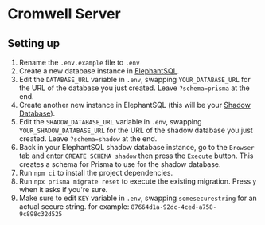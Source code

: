 # Cromwell Server

## Setting up

1. Rename the `.env.example` file to `.env`
2. Create a new database instance in [ElephantSQL](https://www.elephantsql.com/).
3. Edit the `DATABASE_URL` variable in `.env`, swapping `YOUR_DATABASE_URL` for the URL of the database you just created. Leave `?schema=prisma` at the end.
4. Create another new instance in ElephantSQL (this will be your [Shadow Database](https://www.prisma.io/docs/concepts/components/prisma-migrate/shadow-database)).
5. Edit the `SHADOW_DATABASE_URL` variable in `.env`, swapping `YOUR_SHADOW_DATABASE_URL` for the URL of the shadow database you just created. Leave `?schema=shadow` at the end.
6. Back in your ElephantSQL shadow database instance, go to the `Browser` tab and enter `CREATE SCHEMA shadow` then press the `Execute` button. This creates a schema for Prisma to use for the shadow database.
7. Run `npm ci` to install the project dependencies.
8. Run `npx prisma migrate reset` to execute the existing migration. Press `y` when it asks if you're sure.
9. Make sure to edit `KEY` variable in `.env`, swapping `somesecurestring` for an actual secure string. for example: `87664d1a-92dc-4ced-a758-9c898c32d525`

